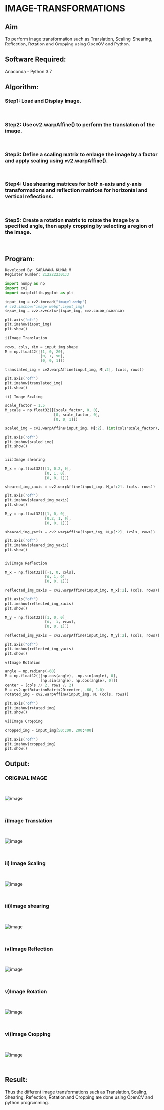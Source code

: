 # IMAGE-TRANSFORMATIONS


## Aim
To perform image transformation such as Translation, Scaling, Shearing, Reflection, Rotation and Cropping using OpenCV and Python.

## Software Required:
Anaconda - Python 3.7

## Algorithm:
### Step1: Load and Display Image.
<br>

### Step2:  Use cv2.warpAffine() to perform the translation of the image.
<br>

### Step3: Define a scaling matrix to enlarge the image by a factor and apply scaling using cv2.warpAffine().
<br>

### Step4: Use shearing matrices for both x-axis and y-axis transformations and reflection matrices for horizontal and vertical reflections.
<br>

### Step5: Create a rotation matrix to rotate the image by a specified angle, then apply cropping by selecting a region of the image. 
<br>

## Program:
```python
Developed By: SARAVANA KUMAR M
Register Number: 212222230133

import numpy as np
import cv2
import matplotlib.pyplot as plt

input_img = cv2.imread("image1.webp")
# cv2.imshow("image webp",input_img)
input_img = cv2.cvtColor(input_img, cv2.COLOR_BGR2RGB)

plt.axis('off')
plt.imshow(input_img)
plt.show()

i)Image Translation

rows, cols, dim = input_img.shape
M = np.float32([[1, 0, 20],
                [0, 1, 50],
                [0, 0, 1]])

translated_img = cv2.warpAffine(input_img, M[:2], (cols, rows))

plt.axis('off')
plt.imshow(translated_img)
plt.show()

ii) Image Scaling

scale_factor = 1.5
M_scale = np.float32([[scale_factor, 0, 0],
                      [0, scale_factor, 0],
                      [0, 0, 1]])

scaled_img = cv2.warpAffine(input_img, M[:2], (int(cols*scale_factor), int(rows*scale_factor)))

plt.axis('off')
plt.imshow(scaled_img)
plt.show()


iii)Image shearing

M_x = np.float32([[1, 0.2, 0],
                  [0, 1, 0],
                  [0, 0, 1]])

sheared_img_xaxis = cv2.warpAffine(input_img, M_x[:2], (cols, rows))

plt.axis('off')
plt.imshow(sheared_img_xaxis)
plt.show()

M_y = np.float32([[1, 0, 0],
                  [0.2, 1, 0],
                  [0, 0, 1]])

sheared_img_yaxis = cv2.warpAffine(input_img, M_y[:2], (cols, rows))

plt.axis('off')
plt.imshow(sheared_img_yaxis)
plt.show()


iv)Image Reflection

M_x = np.float32([[-1, 0, cols],
                  [0, 1, 0],
                  [0, 0, 1]])

reflected_img_xaxis = cv2.warpAffine(input_img, M_x[:2], (cols, rows))

plt.axis("off")
plt.imshow(reflected_img_xaxis)
plt.show()

M_y = np.float32([[1, 0, 0],
                  [0, -1, rows],
                  [0, 0, 1]])

reflected_img_yaxis = cv2.warpAffine(input_img, M_y[:2], (cols, rows))

plt.axis("off")
plt.imshow(reflected_img_yaxis)
plt.show()

v)Image Rotation

angle = np.radians(-60)
M = np.float32([[np.cos(angle), -np.sin(angle), 0],
                [np.sin(angle), np.cos(angle), 0]])
center = (cols // 2, rows // 2)
M = cv2.getRotationMatrix2D(center, -60, 1.0)
rotated_img = cv2.warpAffine(input_img, M, (cols, rows))

plt.axis('off')
plt.imshow(rotated_img)
plt.show()

vi)Image Cropping

cropped_img = input_img[50:200, 200:400]

plt.axis('off')
plt.imshow(cropped_img)
plt.show()

```
## Output:
### ORIGINAL IMAGE
<BR>

![image](https://github.com/user-attachments/assets/3cd5b5bd-0fed-4bcd-8dd9-caebcbcf580c)

<BR>

### i)Image Translation
<br>

![image](https://github.com/user-attachments/assets/724e5d77-3f9d-4190-aaf5-28805aebcc79)

<br>

### ii) Image Scaling
<br>

![image](https://github.com/user-attachments/assets/780a0d81-5247-44cd-8fca-05edac24acb1)

<br>


### iii)Image shearing
<br>

![image](https://github.com/user-attachments/assets/06c4a969-a162-485f-9d14-6b7bc45e5a7e)

<br>


### iv)Image Reflection
<br>

![image](https://github.com/user-attachments/assets/2d229121-7e48-440a-bf16-67d7adeb54e2)

<br>



### v)Image Rotation
<br>

![image](https://github.com/user-attachments/assets/58ee9681-2722-4dfa-8b6a-d167dbe0edb0)

<br>



### vi)Image Cropping
<br>

![image](https://github.com/user-attachments/assets/ec1d20bd-4d27-4818-b238-a1b61eb8353c)

<br>


## Result: 

Thus the different image transformations such as Translation, Scaling, Shearing, Reflection, Rotation and Cropping are done using OpenCV and python programming.
